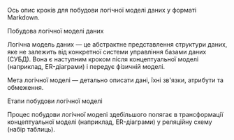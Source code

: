 Ось опис кроків для побудови логічної моделі даних у форматі Markdown.

Побудова логічної моделі даних

Логічна модель даних — це абстрактне представлення структури даних, яке не залежить від конкретної системи управління базами даних (СУБД). Вона є наступним кроком після концептуальної моделі (наприклад, ER-діаграми) і передує фізичній моделі.

Мета логічної моделі — детально описати дані, їхні зв'язки, атрибути та обмеження.

Етапи побудови логічної моделі

Процес побудови логічної моделі здебільшого полягає в трансформації концептуальної моделі (наприклад, ER-діаграми) у реляційну схему (набір таблиць).